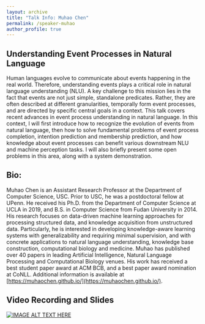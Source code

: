 ```yaml
---
layout: archive
title: "Talk Info: Muhao Chen"
permalink: /speaker-muhao
author_profile: true
---
```


## Understanding Event Processes in Natural Language

Human languages evolve to communicate about events happening in the real world. Therefore, understanding events plays a critical role in natural language understanding (NLU). A key  challenge to this mission lies in the fact that events are not just simple, standalone predicates. Rather, they are often described at different granularities, temporally form event processes, and are directed by specific central goals in a context. This talk covers recent advances in event process understanding in natural language. In this context, I will first introduce how to recognize the evolution of events from natural language, then how to solve fundamental problems of event process completion, intention prediction and membership prediction, and how knowledge about event processes can benefit various downstream NLU and machine perception tasks. I will also briefly present some open problems in this area, along with a system demonstration.

## Bio:

Muhao Chen is an Assistant Research Professor at the Department of Computer Science, USC. Prior to USC, he was a postdoctoral fellow at UPenn. He received his Ph.D. from the Department of Computer Science at UCLA in 2019, and B.S. in Computer Science from Fudan University in 2014. His research focuses on data-driven machine learning approaches for processing structured data, and knowledge acquisition from unstructured data. Particularly, he is interested in developing knowledge-aware learning systems with generalizability and requiring minimal supervision, and with concrete applications to natural language understanding, knowledge base construction, computational biology and medicine. Muhao has published over 40 papers in leading Artificial Intelligence, Natural Language Processing and Computational Biology venues. His work has received a best student paper award at ACM BCB, and a best paper award nomination at CoNLL. Additional information is available at [https://muhaochen.github.io/](https://muhaochen.github.io/).

## Video Recording and Slides

[![IMAGE ALT TEXT HERE](https://img.youtube.com/vi/SsVhzeT5VmA/0.jpg)](https://www.youtube.com/watch?v=SsVhzeT5VmA)

<script async class="speakerdeck-embed" data-id="774e2c28f938447ca62c11489b71e1d8" data-ratio="1.77777777777778" src="//speakerdeck.com/assets/embed.js"></script>
